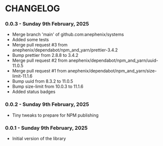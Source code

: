 # CHANGELOG

### 0.0.3 - Sunday 9th February, 2025

- Merge branch 'main' of github.com:anephenix/systems
- Added some tests
- Merge pull request #3 from anephenix/dependabot/npm_and_yarn/prettier-3.4.2
- Bump prettier from 2.8.8 to 3.4.2
- Merge pull request #2 from anephenix/dependabot/npm_and_yarn/uuid-11.0.5
- Merge pull request #1 from anephenix/dependabot/npm_and_yarn/size-limit-11.1.6
- Bump uuid from 8.3.2 to 11.0.5
- Bump size-limit from 10.0.3 to 11.1.6
- Added status badges

### 0.0.2 - Sunday 9th February, 2025

-   Tiny tweaks to prepare for NPM publishing

### 0.0.1 - Sunday 9th February, 2025

-   Initial version of the library